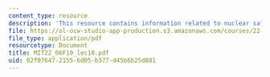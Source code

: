 ```yaml
---
content_type: resource
description: 'This resource contains information related to nuclear safety. '
file: https://ol-ocw-studio-app-production.s3.amazonaws.com/courses/22-06-engineering-of-nuclear-systems-fall-2010/02f0764721556d05b377d45b6b25d881_MIT22_06F10_lec18.pdf
file_type: application/pdf
resourcetype: Document
title: MIT22_06F10_lec18.pdf
uid: 02f07647-2155-6d05-b377-d45b6b25d881
---
```

